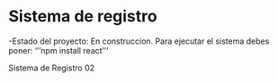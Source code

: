 <h1>Sistema de registro </h1>
-Estado del proyecto: En construccion.
Para ejecutar el sistema debes poner:
‘’’npm install react’’’

Sistema de Registro 02
